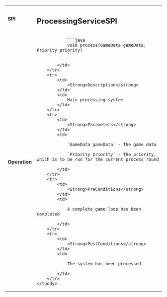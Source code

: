 <table>
    <tbody>
        <tr>
            <td>
                <strong>SPI</strong>
            </td>
            <td>
                <h2>ProcessingServiceSPI</h2>
            </td>
        </tr>
        <tr>
            <td>
                <Strong>Operation</strong>
            </td>
            <td>

                ```java
                void process(GameData gameData, Priority priority)
                ```

            </td>
        </tr>
        <tr>
            <td>
                <Strong>Description</strong>
            </td>
            <td>
                Main processing system
            </td>
        </tr>
        <tr>
            <td>
                <Strong>Parameters</strong>
            </td>
            <td>

                `GameData gameData` - The game data

                `Priority priority` - The priority, which is to be run for the current process round

            </td>
        </tr>
        <tr>
            <td>
                <Strong>PreConditions</strong>
            </td>
            <td>

                A complete game loop has been completed

            </td>
        </tr>
        <tr>
            <td>
                <Strong>PostConditions</strong>
            </td>
            <td>

                The system has been processed

            </td>
        </tr>
    </tbody>
</table>